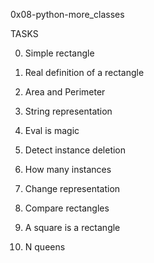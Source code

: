 0x08-python-more_classes

TASKS

0. Simple rectangle

1. Real definition of a rectangle

2. Area and Perimeter

3. String representation

4. Eval is magic

5. Detect instance deletion

6. How many instances

7. Change representation

8. Compare rectangles

9. A square is a rectangle

10. N queens
